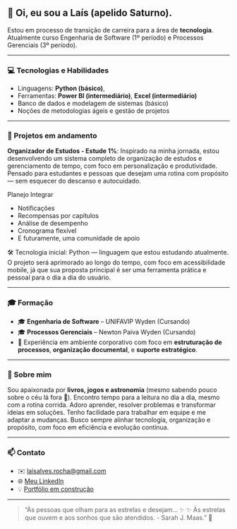 ## 👋 Oi, eu sou a Laís (apelido Saturno).

Estou em processo de transição de carreira para a área de **tecnologia**. Atualmente curso Engenharia de Software (1º período) e Processos Gerenciais (3º período).

---

### 💻 Tecnologias e Habilidades
- Linguagens: **Python (básico)**,
- Ferramentas: **Power BI (intermediário)**, **Excel (intermediário)**
- Banco de dados e modelagem de sistemas (básico)
- Noções de metodologias ágeis e gestão de projetos

---

### 🚀 Projetos em andamento
**Organizador de Estudos - Estude 1%**: Inspirado na minha jornada, estou desenvolvendo um sistema completo de organização de estudos e gerenciamento de tempo, com foco em personalização e produtividade. Pensado para estudantes e pessoas que desejam uma rotina com propósito — sem esquecer do descanso e autocuidado.

Planejo Integrar
- Notificações
- Recompensas por capítulos
- Análise de desempenho
- Cronograma flexível
- E futuramente, uma comunidade de apoio

🛠️ Tecnologia inicial: Python — linguagem que estou estudando atualmente. O projeto será aprimorado ao longo do tempo, com foco em acessibilidade mobile, já que sua proposta principal é ser uma ferramenta prática e pessoal para o dia a dia do usuário.

---

### 🎓 Formação
- 🎓 **Engenharia de Software** – UNIFAVIP Wyden (Cursando)
- 🎓 **Processos Gerenciais** – Newton Paiva Wyden (Cursando)
- 💼 Experiência em ambiente corporativo com foco em **estruturação de processos**, **organização documental**, e **suporte estratégico**.

---

### 💬 Sobre mim
Sou apaixonada por **livros, jogos e astronomia** (mesmo sabendo pouco sobre o céu lá fora 🌌).
Encontro tempo para a leitura no dia a dia, mesmo com a rotina corrida.
Adoro aprender, resolver problemas e transformar ideias em soluções. Tenho facilidade para trabalhar em equipe e me adaptar a mudanças.
Busco sempre alinhar tecnologia, organização e propósito, com foco em eficiência e evolução contínua.

---

### 📫 Contato
- ✉️ laisalves.rocha@gmail.com  
- 🌐 [Meu LinkedIn](https://www.linkedin.com/in/la%C3%ADs-alves-rocha-802690217/)  
- 💡 [Portfólio em construção](https://github.com/Saturn-82)

---

> “Às pessoas que olham para as estrelas e desejam… ✨
 ✨ Às estrelas que ouvem e aos sonhos que são atendidos. - Sarah J. Maas.” 🚀  
